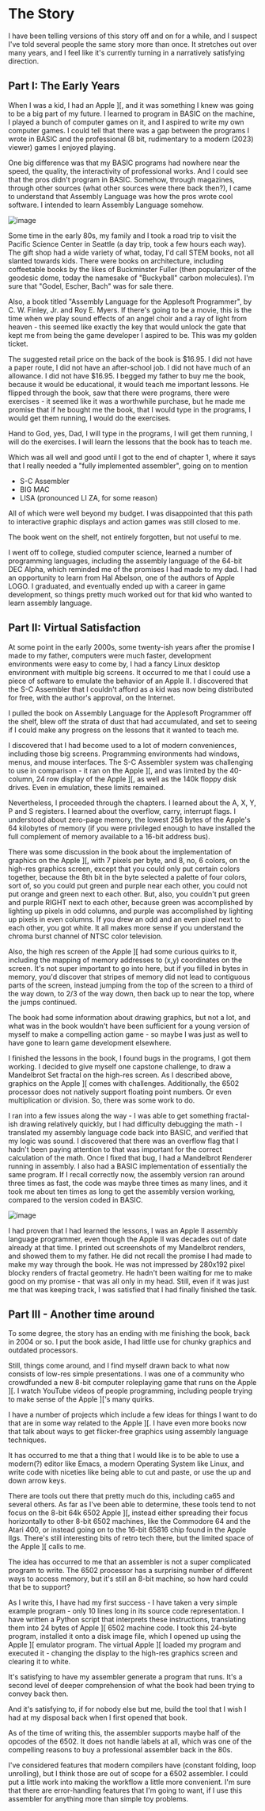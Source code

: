 The Story
====================

I have been telling versions of this story off and on for a while, and
I suspect I've told several people the same story more than once. It
stretches out over many years, and I feel like it's currently turning
in a narratively satisfying direction.

Part I: The Early Years
----------------------------------------
When I was a kid, I had an Apple ][, and it was something I knew was
going to be a big part of my future. I learned to program in BASIC on
the machine, I played a bunch of computer games on it, and I aspired
to write my own computer games. I could tell that there was a gap
between the programs I wrote in BASIC and the professional (8 bit,
rudimentary to a modern (2023) viewer) games I enjoyed playing.

One big difference was that my BASIC programs had nowhere near the
speed, the quality, the interactivity of professional works. And I
could see that the pros didn't program in BASIC. Somehow, through
magazines, through other sources (what other sources were there back
then?), I came to understand that Assembly Language was how the pros
wrote cool software. I intended to learn Assembly Language somehow.

![image](https://user-images.githubusercontent.com/72338/213951605-b34f5516-0e68-491f-aef2-b2401578d7f8.png)

Some time in the early 80s, my family and I took a road trip to visit
the Pacific Science Center in Seattle (a day trip, took a few hours
each way). The gift shop had a wide variety of what, today, I'd call
STEM books, not all slanted towards kids. There were books on
architecture, including coffeetable books by the likes of Buckminster
Fuller (then popularizer of the geodesic dome, today the namesake of
"Buckyball" carbon molecules). I'm sure that "Godel, Escher, Bach" was
for sale there.

Also, a book titled "Assembly Language for the Applesoft Programmer",
by C. W. Finley, Jr. and Roy E. Myers. If there's going to be a movie,
this is the time when we play sound effects of an angel choir and a
ray of light from heaven - this seemed like exactly the key that would
unlock the gate that kept me from being the game developer I aspired
to be. This was my golden ticket.

The suggested retail price on the back of the book is $16.95. I did
not have a paper route, I did not have an after-school job. I did not
have much of an allowance. I did not have $16.95. I begged my father
to buy me the book, because it would be educational, it would teach me
important lessons. He flipped through the book, saw that there were
programs, there were exercises - it seemed like it was a worthwhile
purchase, but he made me promise that if he bought me the book, that I
would type in the programs, I would get them running, I would do the
exercises.

Hand to God, yes, Dad, I will type in the programs, I will get them
running, I will do the exercises. I will learn the lessons that the
book has to teach me.

Which was all well and good until I got to the end of chapter 1, where
it says that I really needed a "fully implemented assembler", going on
to mention

 - S-C Assembler
 - BIG MAC
 - LISA (pronounced LI ZA, for some reason)

All of which were well beyond my budget. I was disappointed that this
path to interactive graphic displays and action games was still closed
to me.

The book went on the shelf, not entirely forgotten, but not useful to
me.

I went off to college, studied computer science, learned a number of
programming languages, including the assembly language of the 64-bit
DEC Alpha, which reminded me of the promises I had made to my dad. I
had an opportunity to learn from Hal Abelson, one of the authors of
Apple LOGO. I graduated, and eventually ended up with a career in game
development, so things pretty much worked out for that kid who wanted
to learn assembly language.


Part II: Virtual Satisfaction
----------------------------------------
At some point in the early 2000s, some twenty-ish years after the
promise I made to my father, computers were much faster, development
environments were easy to come by, I had a fancy Linux desktop
environment with multiple big screens. It occurred to me that I could
use a piece of software to emulate the behavior of an Apple II. I
discovered that the S-C Assembler that I couldn't afford as a kid was
now being distributed for free, with the author's approval, on the
Internet.

I pulled the book on Assembly Language for the Applesoft Programmer
off the shelf, blew off the strata of dust that had accumulated, and
set to seeing if I could make any progress on the lessons that it
wanted to teach me.

I discovered that I had become used to a lot of modern conveniences,
including those big screens. Programming environments had windows,
menus, and mouse interfaces. The S-C Assembler system was challenging
to use in comparison - it ran on the Apple ][, and was limited by the
40-column, 24 row display of the Apple ][, as well as the 140k floppy
disk drives. Even in emulation, these limits remained.

Nevertheless, I proceeded through the chapters. I learned about the A,
X, Y, P and S registers. I learned about the overflow, carry,
interrupt flags. I understood about zero-page memory, the lowest 256
bytes of the Apple's 64 kilobytes of memory (if you were privileged
enough to have installed the full complement of memory available to a
16-bit address bus).

There was some discussion in the book about the implementation of
graphics on the Apple ][, with 7 pixels per byte, and 8, no, 6 colors,
on the high-res graphics screen, except that you could only put
certain colors together, because the 8th bit in the byte selected a
palette of four colors, sort of, so you could put green and purple
near each other, you could not put orange and green next to each
other. But, also, you couldn't put green and purple RIGHT next to each
other, because green was accomplished by lighting up pixels in odd
columns, and purple was accomplished by lighting up pixels in even
columns. If you drew an odd and an even pixel next to each other, you
got white. It all makes more sense if you understand the chroma burst
channel of NTSC color television.

Also, the high res screen of the Apple ][ had some curious quirks to
it, including the mapping of memory addresses to (x,y) coordinates on
the screen. It's not super important to go into here, but if you
filled in bytes in memory, you'd discover that stripes of memory did
not lead to contiguous parts of the screen, instead jumping from the
top of the screen to a third of the way down, to 2/3 of the way down,
then back up to near the top, where the jumps continued.

The book had some information about drawing graphics, but not a lot,
and what was in the book wouldn't have been sufficient for a young
version of myself to make a compelling action game - so maybe I was
just as well to have gone to learn game development elsewhere.

I finished the lessons in the book, I found bugs in the programs, I
got them working. I decided to give myself one capstone challenge, to
draw a Mandelbrot Set fractal on the high-res screen. As I described
above, graphics on the Apple ][ comes with challenges. Additionally,
the 6502 processor does not natively support floating point
numbers. Or even multiplication or division. So, there was some work
to do.

I ran into a few issues along the way - I was able to get something
fractal-ish drawing relatively quickly, but I had difficulty debugging
the math - I translated my assembly language code back into BASIC, and
verified that my logic was sound. I discovered that there was an
overflow flag that I hadn't been paying attention to that was
important for the correct calculation of the math. Once I fixed that
bug, I had a Mandelbrot Renderer running in assembly. I also had a
BASIC implementation of essentially the same program. If I recall
correctly now, the assembly version ran around three times as fast,
the code was maybe three times as many lines, and it took me about ten
times as long to get the assembly version working, compared to the
version coded in BASIC.

![image](https://user-images.githubusercontent.com/72338/213951521-09ee72b5-2197-4313-9148-ed47c725e024.png)


I had proven that I had learned the lessons, I was an Apple II
assembly language programmer, even though the Apple II was decades out
of date already at that time. I printed out screenshots of my
Mandelbrot renders, and showed them to my father. He did not recall
the promise I had made to make my way through the book. He was not
impressed by 280x192 pixel blocky renders of fractal geometry. He
hadn't been waiting for me to make good on my promise - that was all
only in my head. Still, even if it was just me that was keeping track,
I was satisfied that I had finally finished the task.


Part III - Another time around
----------------------------------------
To some degree, the story has an ending with me finishing the book,
back in 2004 or so. I put the book aside, I had little use for chunky
graphics and outdated processors.

Still, things come around, and I find myself drawn back to what now
consists of low-res simple presentations. I was one of a community who
crowdfunded a new 8-bit computer roleplaying game that runs on the
Apple ][. I watch YouTube videos of people programming, including
people trying to make sense of the Apple ]['s many quirks.

I have a number of projects which include a few ideas for things I
want to do that are in some way related to the Apple ][. I have even
more books now that talk about ways to get flicker-free graphics using
assembly language techniques.

It has occurred to me that a thing that I would like is to be able to
use a modern(?) editor like Emacs, a modern Operating System like
Linux, and write code with niceties like being able to cut and paste,
or use the up and down arrow keys.

There are tools out there that pretty much do this, including ca65 and
several others. As far as I've been able to determine, these tools
tend to not focus on the 8-bit 64k 6502 Apple ][, instead either spreading
their focus horizontally to other 8-bit 6502 machines, like the
Commodore 64 and the Atari 400, or instead going on to the 16-bit
65816 chip found in the Apple IIgs. There's still interesting bits of
retro tech there, but the limited space of the Apple ][ calls to me.

The idea has occurred to me that an assembler is not a super
complicated program to write. The 6502 processor has a surprising
number of different ways to access memory, but it's still an 8-bit
machine, so how hard could that be to support?

As I write this, I have had my first success - I have taken a very
simple example program - only 10 lines long in its source code
representation. I have written a Python script that interprets these
instructions, translating them into 24 bytes of Apple ][ 6502 machine
code. I took this 24-byte program, installed it onto a disk image
file, which I opened up using the Apple ][ emulator program. The
virtual Apple ][ loaded my program and executed it - changing the
display to the high-res graphics screen and clearing it to white.

It's satisfying to have my assembler generate a program that
runs. It's a second level of deeper comprehension of what the book had
been trying to convey back then.

And it's satisfying to, if for nobody else but me, build the tool that
I wish I had at my disposal back when I first opened that book.



As of the time of writing this, the assembler supports maybe half of
the opcodes of the 6502. It does not handle labels at all, which was
one of the compelling reasons to buy a professional assembler back in
the 80s.

I've considered features that modern compilers have (constant folding,
loop unrolling), but I think those are out of scope for a 6502
assembler. I could put a little work into making the workflow a little
more convenient. I'm sure that there are error-handling features that
I'm going to want, if I use this assembler for anything more than
simple toy problems.
